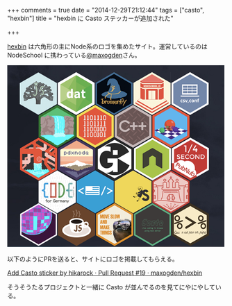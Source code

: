 +++
comments = true
date = "2014-12-29T21:12:44"
tags = ["casto", "hexbin"]
title = "hexbin に Casto ステッカーが追加された"

+++

[hexbin](http://hexb.in/) は六角形の主にNode系のロゴを集めたサイト。運営しているのは NodeSchool に携わっている[@maxogden](https://twitter.com/maxogden)さん。

<!--more-->

![hexbin](/images/post/hexbin.png)

以下のようにPRを送ると、サイトにロゴを掲載してもらえる。

[Add Casto sticker by hikarock · Pull Request #19 · maxogden/hexbin](https://github.com/maxogden/hexbin/pull/19)

そうそうたるプロジェクトと一緒に Casto が並んでるのを見てにやにやしている。

